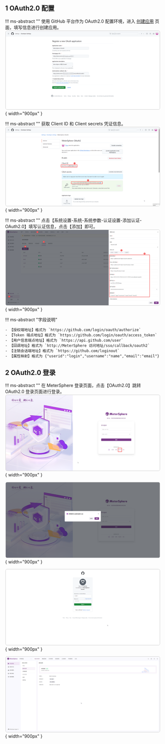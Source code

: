## 1 OAuth2.0 配置
!!! ms-abstract ""
    使用 GitHub 平台作为 OAuth2.0 配置环境，进入 [创建应用](https://github.com/settings/applications/new) 页面，填写信息进行创建应用。
![!资源池列表页面](../../img/X-Pack/single_sign/oauth2/oauth2应用.png){ width="900px" }

!!! ms-abstract ""
    获取 Client ID 和 Client secrets 凭证信息。
![!资源池列表页面](../../img/X-Pack/single_sign/oauth2/获取凭证.png){ width="900px" }

!!! ms-abstract ""
    点击【系统设置-系统-系统参数-认证设置-添加认证-OAuth2.0】填写认证信息，点击【添加】即可。
![!资源池列表页面](../../img/X-Pack/single_sign/oauth2/oauth2配置.png){ width="900px" }

!!! ms-abstract "字段说明"

    - 【授权端地址】格式为 `https://github.com/login/oauth/authorize`
    - 【Token 端点地址】格式为 `https://github.com/login/oauth/access_token`
    - 【用户信息端点地址】格式为 `https://api.github.com/user`
    - 【回调地址】格式为 `http://MeterSphere 访问地址/sso/callback/oauth2`
    - 【注销会话端地址】格式为 `https://github.com/loginout`
    - 【属性映射】格式为 {"userid":"login","username":"name","email":"email"}

## 2 OAuth2.0 登录
!!! ms-abstract ""
    在 MeterSphere 登录页面，点击【OAuth2.0】跳转 OAuth2.0 登录页面进行登录。
![!资源池列表页面](../../img/X-Pack/single_sign/oauth2/oauth2登录页面.png){ width="900px" }

![!资源池列表页面](../../img/X-Pack/single_sign/oauth2/源页面登录.png){ width="900px" }

![!资源池列表页面](../../img/X-Pack/single_sign/oauth2/github页面登录.png){ width="900px" }

![!资源池列表页面](../../img/X-Pack/single_sign/oauth2/成功登录.png){ width="900px" }




